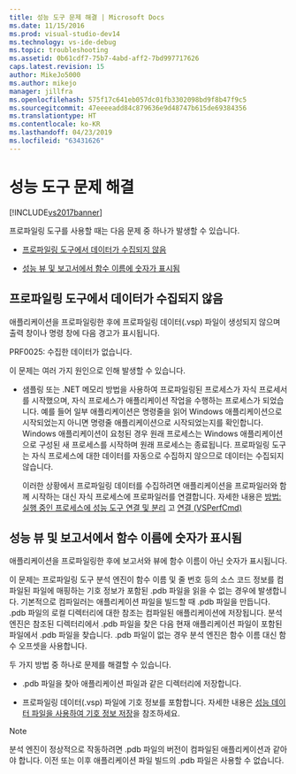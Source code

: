 ```yaml
---
title: 성능 도구 문제 해결 | Microsoft Docs
ms.date: 11/15/2016
ms.prod: visual-studio-dev14
ms.technology: vs-ide-debug
ms.topic: troubleshooting
ms.assetid: 0b61cdf7-75b7-4abd-aff2-7bd997717626
caps.latest.revision: 15
author: MikeJo5000
ms.author: mikejo
manager: jillfra
ms.openlocfilehash: 575f17c641eb057dc01fb3302098bd9f8b47f9c5
ms.sourcegitcommit: 47eeeeadd84c879636e9d48747b615de69384356
ms.translationtype: HT
ms.contentlocale: ko-KR
ms.lasthandoff: 04/23/2019
ms.locfileid: "63431626"
---
```

# <a name="troubleshooting-performance-tools-issues"></a>성능 도구 문제 해결
[!INCLUDE[vs2017banner](../includes/vs2017banner.md)]

프로파일링 도구를 사용할 때는 다음 문제 중 하나가 발생할 수 있습니다.  
  
- [프로파일링 도구에서 데이터가 수집되지 않음](#NoDataCollected)  
  
- [성능 뷰 및 보고서에서 함수 이름에 숫자가 표시됨](#NoSymbols)  
  
## <a name="NoDataCollected"></a> 프로파일링 도구에서 데이터가 수집되지 않음  
 애플리케이션을 프로파일링한 후에 프로파일링 데이터(.vsp) 파일이 생성되지 않으며 출력 창이나 명령 창에 다음 경고가 표시됩니다.  
  
 PRF0025: 수집한 데이터가 없습니다.  
  
 이 문제는 여러 가지 원인으로 인해 발생할 수 있습니다.  
  
- 샘플링 또는 .NET 메모리 방법을 사용하여 프로파일링된 프로세스가 자식 프로세서를 시작했으며, 자식 프로세스가 애플리케이션 작업을 수행하는 프로세스가 되었습니다. 예를 들어 일부 애플리케이션은 명령줄을 읽어 Windows 애플리케이션으로 시작되었는지 아니면 명령줄 애플리케이션으로 시작되었는지를 확인합니다. Windows 애플리케이션이 요청된 경우 원래 프로세스는 Windows 애플리케이션으로 구성된 새 프로세스를 시작하며 원래 프로세스는 종료됩니다. 프로파일링 도구는 자식 프로세스에 대한 데이터를 자동으로 수집하지 않으므로 데이터는 수집되지 않습니다.  
  
     이러한 상황에서 프로파일링 데이터를 수집하려면 애플리케이션을 프로파일러와 함께 시작하는 대신 자식 프로세스에 프로파일러를 연결합니다. 자세한 내용은 [방법: 실행 중인 프로세스에 성능 도구 연결 및 분리](../profiling/how-to-attach-and-detach-performance-tools-to-running-processes.md) 고 [연결 (VSPerfCmd)](../profiling/attach.md)  
  
## <a name="NoSymbols"></a> 성능 뷰 및 보고서에서 함수 이름에 숫자가 표시됨  
 애플리케이션을 프로파일링한 후에 보고서와 뷰에 함수 이름이 아닌 숫자가 표시됩니다.  
  
 이 문제는 프로파일링 도구 분석 엔진이 함수 이름 및 줄 번호 등의 소스 코드 정보를 컴파일된 파일에 매핑하는 기호 정보가 포함된 .pdb 파일을 읽을 수 없는 경우에 발생합니다. 기본적으로 컴파일러는 애플리케이션 파일을 빌드할 때 .pdb 파일을 만듭니다. .pdb 파일의 로컬 디렉터리에 대한 참조는 컴파일된 애플리케이션에 저장됩니다. 분석 엔진은 참조된 디렉터리에서 .pdb 파일을 찾은 다음 현재 애플리케이션 파일이 포함된 파일에서 .pdb 파일을 찾습니다. .pdb 파일이 없는 경우 분석 엔진은 함수 이름 대신 함수 오프셋을 사용합니다.  
  
 두 가지 방법 중 하나로 문제를 해결할 수 있습니다.  
  
- .pdb 파일을 찾아 애플리케이션 파일과 같은 디렉터리에 저장합니다.  
  
- 프로파일링 데이터(.vsp) 파일에 기호 정보를 포함합니다. 자세한 내용은 [성능 데이터 파일을 사용하여 기호 정보 저장](../profiling/saving-symbol-information-with-performance-data-files.md)을 참조하세요.  
  
> [!NOTE]
> 분석 엔진이 정상적으로 작동하려면 .pdb 파일의 버전이 컴파일된 애플리케이션과 같아야 합니다. 이전 또는 이후 애플리케이션 파일 빌드의 .pdb 파일은 사용할 수 없습니다.
